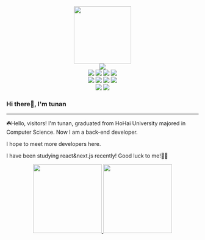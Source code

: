 <div id="avatar" align="center">
  <img src="https://media.giphy.com/media/WIQ0N0OUvei1OW1h9Z/giphy.gif" width="150"/>
</div>
<div id="badges-row1" align="center">
  <img src="https://img.shields.io/github/followers/here-tunan?logo=github"/>
</div>

<div id="badges-row2" align="center">
  <img src="https://img.shields.io/badge/Java-gray"/>
  <img src="https://img.shields.io/badge/Golang-8bbbec?logo=go"/>
  <img src="https://img.shields.io/badge/python-yellow?logo=python"/>
  <img src="https://img.shields.io/badge/rust-red?logo=rust"/>
</div>

<div id="badges-row2" align="center">
  <img src="https://img.shields.io/badge/mysql-pink?logo=mysql"/>
  <img src="https://img.shields.io/badge/MongoDB-olive green?logo=mongodb"/>
  <img src="https://img.shields.io/badge/redis-red?logo=redis"/>
  <img src="https://img.shields.io/badge/ES-blue?logo=elastic"/>
</div>

<div id="badges-row3" align="center">
  <img src="https://img.shields.io/badge/React-blue?logo=react"/>
  <img src="https://img.shields.io/badge/Vue-green?logo=vue.js"/>  
</div>

  ### Hi there👋, I'm tunan
---

☘️Hello, visitors! I'm tunan, graduated from HoHai University majored in Computer Science. Now I am a back-end developer. 

I hope to meet more developers here.

I have been studying react&next.js recently! Good luck to me!🏋️‍♀️





<p align="center">
<a href="https://github.com/here-tunan">
  <img height="180em" src="https://github-readme-stats-eight-theta.vercel.app/api?username=here-tunan&show_icons=true&theme=dracula&count_private=true" />
  <img height="180em" src="https://github-readme-stats-eight-theta.vercel.app/api/top-langs/?username=here-tunan&layout=compact&theme=vue-dark" />
</a>
</p>
